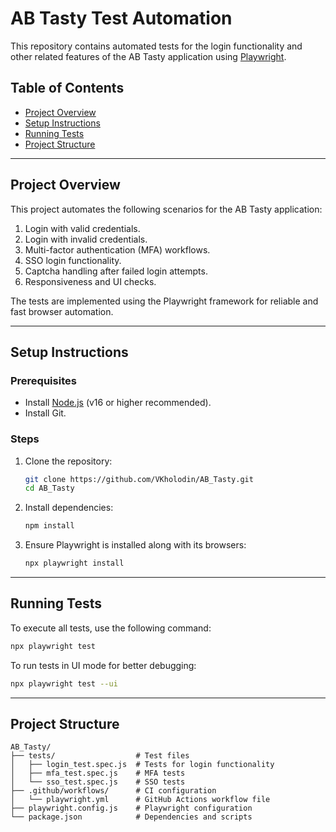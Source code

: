# AB Tasty Test Automation

This repository contains automated tests for the login functionality and other related features of the AB Tasty application using [Playwright](https://playwright.dev/).

## Table of Contents

- [Project Overview](#project-overview)
- [Setup Instructions](#setup-instructions)
- [Running Tests](#running-tests)
- [Project Structure](#project-structure)

---

## Project Overview

This project automates the following scenarios for the AB Tasty application:

1. Login with valid credentials.
2. Login with invalid credentials.
3. Multi-factor authentication (MFA) workflows.
4. SSO login functionality.
5. Captcha handling after failed login attempts.
6. Responsiveness and UI checks.

The tests are implemented using the Playwright framework for reliable and fast browser automation.

---

## Setup Instructions

### Prerequisites

- Install [Node.js](https://nodejs.org/) (v16 or higher recommended).
- Install Git.

### Steps

1. Clone the repository:

   ```bash
   git clone https://github.com/VKholodin/AB_Tasty.git
   cd AB_Tasty
   ```

2. Install dependencies:

   ```bash
   npm install
   ```

3. Ensure Playwright is installed along with its browsers:

   ```bash
   npx playwright install
   ```

---

## Running Tests

To execute all tests, use the following command:

```bash
npx playwright test
```

To run tests in UI mode for better debugging:

```bash
npx playwright test --ui
```

---

## Project Structure

```
AB_Tasty/
├── tests/                  # Test files
│   ├── login_test.spec.js  # Tests for login functionality
│   ├── mfa_test.spec.js    # MFA tests
│   └── sso_test.spec.js    # SSO tests
├── .github/workflows/      # CI configuration
│   └── playwright.yml      # GitHub Actions workflow file
├── playwright.config.js    # Playwright configuration
└── package.json            # Dependencies and scripts
```

